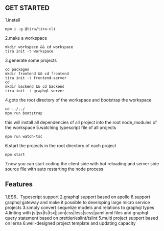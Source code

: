 ## GET STARTED

1.install

```
npm i -g @tira/tira-cli
```

2.make a workspace

```
mkdir workspace && cd workspace
tira init -t workspace
```

3.generate some projects

```
cd packages
mkdir frontend && cd frontend
tira init -t frontend-server
cd ..
mkdir backend && cd backend
tira init -t graphql-server
```

4.goto the root directory of the workspace and bootstrap the workspace

```
cd ../../
npm run bootstrap
```

this will install all dependencies of all project into the root node_modules of the workspace
5.watching typescript file of all projects

```
npm run watch-tsc
```

6.start the projects in the root directory of each project

```
npm start
```

7.now you can start coding the client side with hot reloading and server side source file with auto restarting the node process

## Features

1.ES6、Typescript support
2.graphql support based on apollo
6.support graphql gateway and make it possible to developing large micro service projects
3.simply convert sequelize models and relations to graphql types
4.linting with js|jsx|ts|tsx|json|css|less|scss|yaml|yml files and graphql query statement based on prettier/eslint/tslint
5.multi project support based on lerna
6.well-designed project template and updating capacity
